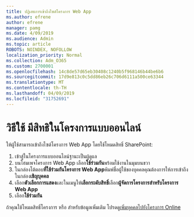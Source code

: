 ```yaml
---
title: ปฏิเสธการเข้าถึงไซต์โครงการ Web App
ms.author: efrene
author: efrene
manager: pamg
ms.date: 4/09/2019
ms.audience: Admin
ms.topic: article
ROBOTS: NOINDEX, NOFOLLOW
localization_priority: Normal
ms.collection: Adm_O365
ms.custom: 2700001
ms.openlocfilehash: 14c8de57d65eb30408c1240b5f968146b44be6b6
ms.sourcegitcommit: 17d9e813c0c5dd86eb26c706d6111a500ce63344
ms.translationtype: MT
ms.contentlocale: th-TH
ms.lasthandoff: 04/09/2019
ms.locfileid: "31752691"
---
```

# <a name="help-with-permissions-in-project-online"></a>วิธีใช้ มีสิทธิในโครงการแบบออนไลน์

ให้ผู้ใช้สามารถเข้าถึงไซต์โครงการ Web App โดยใช้โหมดสิทธิ์ SharePoint:

1. เข้าสู่ในโครงการแบบออนไลน์ฐานะเป็นผู้ดูแล
2. บนโฮมเพจโครงการ Web App เลือก**ใช้ร่วมกัน**พร้อมใช้งานในมุมบนขวา
3. ในกล่องโต้ตอบ**ที่ใช้ร่วมกันโครงการ Web App**พิมพ์ชื่อผู้ใช้ของบุคคลคุณต้องการให้การเข้าถึงในกล่อง**เชิญบุคคล**
4. เลือก**ตัวเลือกการแสดง**และในเมนูให้**เลือกระดับสิทธิ์**เลือก**ผู้จัดการโครงการสำหรับโครงการ Web App**
5. เลือก**ใช้ร่วมกัน**

ถ้าคุณใช้โหมดสิทธิ์โครงการ หรือ สำหรับข้อมูลเพิ่มเติม โปรดดู[เพิ่มบุคคลไปยังโครงการ Online](https://docs.microsoft.com/projectonline/step-2-add-people-to-project-online)


  

